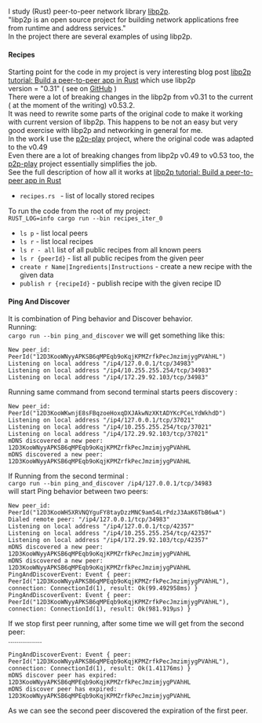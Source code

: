 I study (Rust) peer-to-peer network library [libp2p](https://github.com/libp2p/rust-libp2p).    
"libp2p is an open source project for building network applications free from runtime and address services."    
In the project there are several examples of using libp2p.  

#### Recipes 
Starting point for the code in my project is very interesting blog post [libp2p tutorial: Build a peer-to-peer app in Rust](https://blog.logrocket.com/libp2p-tutorial-build-a-peer-to-peer-app-in-rust/) which use libp2p      
version = "0.31"  ( see on [GitHub](https://github.com/zupzup/rust-peer-to-peer-example/tree/main)    )  
There were a lot of breaking changes in the libp2p from v0.31 to the current ( at the moment of the writing) v0.53.2.   
It was need to rewrite some parts of the original code to make it working with current version of libp2p. 
This happens to be not an easy but very good exercise with libp2p and networking in general for me.   
In the work I use the [p2p-play](https://github.com/bhagdave/p2p-play/tree/main) project, where the original code was adapted to the v0.49    
Even there are a lot of breaking changes from libp2p v0.49 to v0.53 too, the [p2p-play](https://github.com/bhagdave/p2p-play/tree/main) project essentially simplifies the job.   
See the full description of how all it works at [libp2p tutorial: Build a peer-to-peer app in Rust](https://blog.logrocket.com/libp2p-tutorial-build-a-peer-to-peer-app-in-rust/) 



+ `recipes.rs ` - list of locally stored recipes

To run the code from the root of my project:     
`RUST_LOG=info cargo run --bin recipes_iter_0`

+ `ls p` - list local peers
+ `ls r` - list local recipes
+ `ls r - all` list of all public recipes from all known peers
+ `ls r {peerId}` - list all public recipes from the given peer
+ `create r Name|Ingredients|Instructions` - create a new recipe with the given data
+ `publish r {recipeId}` - publish recipe with the given recipe ID

#### Ping And Discover
It is combination of Ping behavior and Discover behavior.   
Running:   
`cargo run --bin ping_and_discover` we will get something like this:    
```
New peer_id:   PeerId("12D3KooWNyyAPKSB6qMPEqb9oKqjKPMZrfkPecJmzimjygPVAhHL")
Listening on local address "/ip4/127.0.0.1/tcp/34983"
Listening on local address "/ip4/10.255.255.254/tcp/34983"
Listening on local address "/ip4/172.29.92.103/tcp/34983"
```   
Running same command from second terminal starts peers discovery :   
```
New peer_id:   PeerId("12D3KooWKwnjE8sFBqzoeHoxqDXJAkwNzXKtADYKcPCeLYdWkhdD")
Listening on local address "/ip4/127.0.0.1/tcp/37021"
Listening on local address "/ip4/10.255.255.254/tcp/37021"
Listening on local address "/ip4/172.29.92.103/tcp/37021"
mDNS discovered a new peer: 12D3KooWNyyAPKSB6qMPEqb9oKqjKPMZrfkPecJmzimjygPVAhHL
mDNS discovered a new peer: 12D3KooWNyyAPKSB6qMPEqb9oKqjKPMZrfkPecJmzimjygPVAhHL
```

If Running from the second terminal :  
`cargo run --bin ping_and_discover /ip4/127.0.0.1/tcp/34983`   
will start Ping behavior between two peers:    

```
New peer_id:   PeerId("12D3KooWH5XRVNQYguFY8tayDzzMNC9am54LrPdzJ3AaK6TbB6wA")
Dialed remote peer: "/ip4/127.0.0.1/tcp/34983"
Listening on local address "/ip4/127.0.0.1/tcp/42357"
Listening on local address "/ip4/10.255.255.254/tcp/42357"
Listening on local address "/ip4/172.29.92.103/tcp/42357"
mDNS discovered a new peer: 12D3KooWNyyAPKSB6qMPEqb9oKqjKPMZrfkPecJmzimjygPVAhHL
mDNS discovered a new peer: 12D3KooWNyyAPKSB6qMPEqb9oKqjKPMZrfkPecJmzimjygPVAhHL
PingAndDiscoverEvent: Event { peer: PeerId("12D3KooWNyyAPKSB6qMPEqb9oKqjKPMZrfkPecJmzimjygPVAhHL"), connection: ConnectionId(1), result: Ok(99.492958ms) }
PingAndDiscoverEvent: Event { peer: PeerId("12D3KooWNyyAPKSB6qMPEqb9oKqjKPMZrfkPecJmzimjygPVAhHL"), connection: ConnectionId(1), result: Ok(981.919µs) }
```    

If we stop first peer running, after some time we will get from the second peer:    
.................    

```  
PingAndDiscoverEvent: Event { peer: PeerId("12D3KooWNyyAPKSB6qMPEqb9oKqjKPMZrfkPecJmzimjygPVAhHL"), connection: ConnectionId(1), result: Ok(1.41176ms) }
mDNS discover peer has expired: 12D3KooWNyyAPKSB6qMPEqb9oKqjKPMZrfkPecJmzimjygPVAhHL
mDNS discover peer has expired: 12D3KooWNyyAPKSB6qMPEqb9oKqjKPMZrfkPecJmzimjygPVAhHL
```   
As we can see the second peer discovered the expiration of the first peer. 









